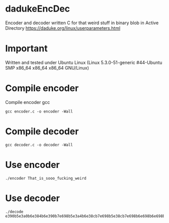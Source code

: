 # dadukeEncDec
Encoder and decoder written C for that weird stuff in binary blob in Active Directory https://daduke.org/linux/userparameters.html


# Important
Written and tested under Ubuntu Linux (Linux 5.3.0-51-generic #44-Ubuntu SMP x86_64 x86_64 x86_64 GNU/Linux)

# Compile encoder
Compile encoder gcc

```
gcc encoder.c -o encoder -Wall
```

# Compile decoder
```
gcc decoder.c -o decoder -Wall
```

# Use encoder
```
./encoder That_is_sooo_fucking_weird
```

# Use decoder
```
./decode e390b5e3a0b6e384b6e390b7e698b5e3a4b6e38cb7e698b5e38cb7e698b6e698b6e698b6e698b5e398b6e394b7e38cb6e688b6e3a4b6e694b6e39cb6e698b5e39cb7e394b6e3a4b6e388b7e390b6
```
